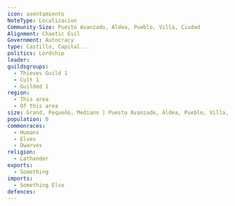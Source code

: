 ```yaml
---
icon: asentamiento
NoteType: Localizacion
Community-Size: Puesto Avanzado, Aldea, Pueblo, Villa, Ciudad
Alignment: Chaotic Evil
Government: Autocracy
type: Castillo, Capital...
politics: Lordship
leader:
guildsgroups:
  - Thieves Guild 1
  - Cult 1
  - Guilded 1
region:
  - This area
  - Of this area
size: Grand, Pequeño, Mediano | Puesto Avanzado, Aldea, Pueblo, Villa, Ciudad
population: 0
commonraces:
  - Humans
  - Elves
  - Dwarves
religion:
  - Lathander
exports:
  - Something
imports:
  - Something Else
defences: 
---
```

